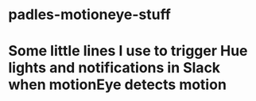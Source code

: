 # padles-motioneye-stuff
# Some little lines I use to trigger Hue lights and notifications in Slack when motionEye detects motion
